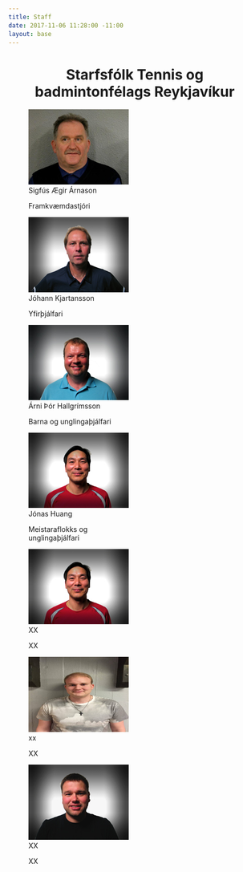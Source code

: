 ```yaml
---
title: Staff
date: 2017-11-06 11:28:00 -11:00
layout: base
---
```


<head>
  <link href='http://fonts.googleapis.com/css?family=Lobster' rel='stylesheet' type='text/css'>
</head>
<body>
  <h1 class="board_text" id="page_without_coverphoto" align="center">Starfsfólk Tennis og badmintonfélags Reykjavíkur</h1>
  <div id="container">
    <figure id="row1">
      <img src="/images/sigfus.jpg" alt="Sigfús-framkvæmdastjóri">
      <figcaption class="board_text">Sigfús Ægir Árnason</figcaption>
      <p>Framkvæmdastjóri</p>
    </figure>
    <figure id="row2">
      <img src="/images/joi_kjartans.jpg" alt="Jói-yfirþjálfari">
      <figcaption class="board_text">Jóhann Kjartansson</figcaption>
      <p>Yfirþjálfari</p>
    </figure>
  </div>
  <div id="container">
    <figure id="row1">
      <img src="/images/arni_thor.jpg" alt="Árni-barna og unglingaþjálfari">
      <figcaption class="board_text">Árni Þór Hallgrímsson</figcaption>
      <p>Barna og unglingaþjálfari</p>
    </figure>
    <figure id="row2">
      <img src="/images/huang.jpg" alt="Huang-meistaraflokks og unglingaþjálfari">
      <figcaption class="board_text">Jónas Huang</figcaption>
      <p>Meistaraflokks og <br> unglingaþjálfari</p>
    </figure>
  </div>
  <div id="container">
    <figure id="row1">
      <img src="/images/huang.jpg" alt="Huang-meistaraflokks og unglingaþjálfari">
      <figcaption class="board_text">XX</figcaption>
      <p>XX</p>
    </figure>
    <figure id="row2">
      <img  src="/images/thorkell_tjalfari.jpg"
            alt="Þorkell-þjálfari trimmhóps, barna- og unglingaþjálfari"
            height="150px"
            width="200px">
      <figcaption class="board_text">xx</figcaption>
      <p>XX</p>
    </figure>
  </div>
  <div id="container">
    <figure id="row3">
      <img src="/images/skuli_sig.jpg" alt="Skúli-meistaraflokksþjálfari">
      <figcaption class="board_text">XX</figcaption>
      <p>XX</p>
    </figure>
  </div>
</body>
